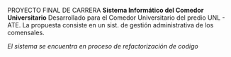 PROYECTO FINAL DE CARRERA
**Sistema Informático del Comedor Universitario**
Desarrollado para el Comedor Universitario del predio UNL - ATE. 
La propuesta consiste en un sist. de gestión administrativa de los comensales.

*El sistema se encuentra en proceso de refactorización de codigo*
